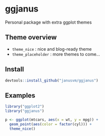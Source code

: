 # ggjanus
Personal package with extra ggplot themes


## Theme overview

- `theme_nice` : nice and blog-ready theme
- `theme_placeholder` : more themes to come...

## Install

```r
devtools::install_github("janusvm/ggjanus")
```

## Examples

```r
library("ggplot2")
library("ggjanus")

p <- ggplot(mtcars, aes(x = wt, y = mpg)) +
  geom_point(aes(color = factor(cyl))) +
  theme_nice()
```
